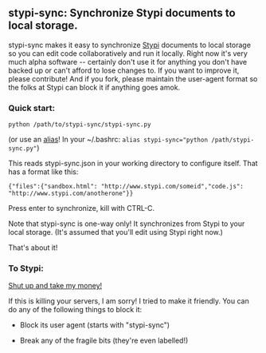 ## stypi-sync: Synchronize Stypi documents to local storage.

stypi-sync makes it easy to synchronize <a href="http://www.stypi.com">Stypi</a>
documents to local storage so you can edit code collaboratively and run it locally.
Right now it's very much alpha software -- certainly don't use it for anything you
don't have backed up or can't afford to lose changes to. If you want to improve
it, please contribute! And if you fork, please maintain the user-agent format
so the folks at Stypi can block it if anything goes amok.

### Quick start:

`python /path/to/stypi-sync/stypi-sync.py`

(or use an <a href="http://en.wikipedia.org/wiki/Alias_(command)">alias</a>! In your ~/.bashrc: `alias stypi-sync="python /path/stypi-sync.py"`)

This reads stypi-sync.json in your working directory to configure itself. That has a format like this:

`{"files":{"sandbox.html": "http://www.stypi.com/someid","code.js": "http://www.stypi.com/anotherone"}}`

Press enter to synchronize, kill with CTRL-C.

Note that stypi-sync is one-way only! It synchronizes from Stypi to your local storage. (It's assumed that you'll edit using Stypi right now.)

That's about it!

### To Stypi:

<a href="http://thumbs.reddit.com/t5_2sge2.png?v=42c4df73d1c4ad6037eaacd920ffe32e">Shut up and take my money!</a>

If this is killing your servers, I am sorry! I tried to make it friendly.
You can do any of the following things to block it:

 * Block its user agent (starts with "stypi-sync")

 * Break any of the fragile bits (they're even labelled!)
